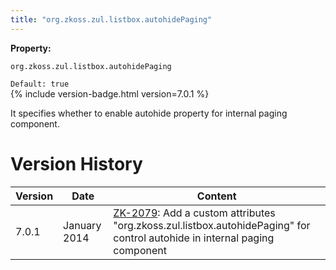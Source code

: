 ```yaml
---
title: "org.zkoss.zul.listbox.autohidePaging"
---
```


**Property:**

`org.zkoss.zul.listbox.autohidePaging`

`Default: true`  
{% include version-badge.html version=7.0.1 %}

It specifies whether to enable autohide property for internal paging
component.

# Version History

| Version | Date         | Content                                                                                                                                                              |
|---------|--------------|----------------------------------------------------------------------------------------------------------------------------------------------------------------------|
| 7.0.1   | January 2014 | [ZK-2079](http://tracker.zkoss.org/browse/ZK-2079): Add a custom attributes "org.zkoss.zul.listbox.autohidePaging" for control autohide in internal paging component |

